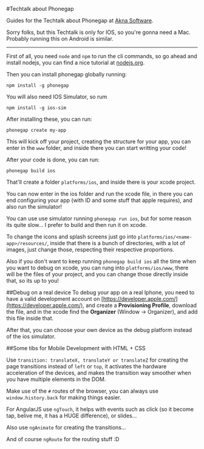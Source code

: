 #Techtalk about Phonegap

Guides for the Techtalk about Phonegap at [Akna Software](http://www.akna.com.br/).

Sorry folks, but this Techtalk is only for IOS, so you're gonna need a Mac. Probably running this on Android is similar.

---

First of all, you need `node` and `npm` to run the cli commands, so go ahead and install nodejs, you can find a nice tutorial at [nodejs.org](nodejs.org).

Then you can install phonegap globally running:

    npm install -g phonegap

You will also need IOS Simulator, so rum

    npm install -g ios-sim

After installing these, you can run:

    phonegap create my-app

This will kick off your project, creating the structure for your app, you can enter in the `www` folder, and inside there you can start writting your code!

After your code is done, you can run:

    phonegap build ios



That'll create a folder `platforms/ios`, and inside there is your xcode project.

You can now enter in the ios folder and run the xcode file, in there you can end configuring your app (with ID and some stuff that apple requires), and also run the simulator!

You can use use simulator running `phonegap run ios`, but for some reason its quite slow... I prefer to build and then run it on xcode.

To change the icons and splash screens just go into `platforms/ios/<name-app>/resources/`, inside that there is a bunch of directories, with a lot of images, just change those, respecting their respective proportions.

Also if you don't want to keep running `phonegap build ios` all the time when you want to debug on xcode, you can rung into `platforms/ios/www`, there will be the files of your project, and you can change those directly inside that, so its up to you!


##Debug on a real device
To debug your app on a real Iphone, you need to have a valid development account on [https://developer.apple.com/](https://developer.apple.com/), and create a **Provisioning Profile**, download the file, and in the xcode find the **Organizer** (Window -> Organizer), and add this file inside that.

After that, you can choose your own device as the debug platform instead of the ios simulator.


##Some tibs for Mobile Development with HTML + CSS

Use `transition: translateX, translateY or translateZ` for creating the page transitions instead of `left` or `top`, it activates the hardware acceleration of the devices, and makes the transition way smoother when you have multiple elements in the DOM.


Make use of the `#` routes of the browser, you can always use `window.history.back` for making things easier.

For AngularJS use `ngTouch`, it helps with events such as click (so it become tap, belive me, it has a HUGE difference), or slides...

Also use `ngAnimate` for creating the transitions...

And of course `ngRoute` for the routing stuff :D